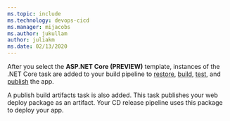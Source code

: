 ```yaml
---
ms.topic: include
ms.technology: devops-cicd
ms.manager: mijacobs
ms.author: jukullam
author: juliakm
ms.date: 02/13/2020
---
```


After you select the **ASP.NET Core (PREVIEW)** template, instances of the .NET Core task are added to your build pipeline to [restore](/dotnet/articles/core/tools/dotnet-restore), [build](/dotnet/articles/core/tools/dotnet-build), [test](/dotnet/articles/core/tools/dotnet-test), and [publish](/dotnet/articles/core/tools/dotnet-publish) the app.

A publish build artifacts task is also added. This task publishes your web deploy package as an artifact. Your CD release pipeline uses this package to deploy your app.
